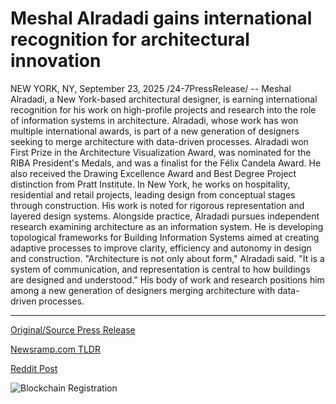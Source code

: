 # Meshal Alradadi gains international recognition for architectural innovation

NEW YORK, NY, September 23, 2025 /24-7PressRelease/ -- Meshal Alradadi, a New York-based architectural designer, is earning international recognition for his work on high-profile projects and research into the role of information systems in architecture.  Alradadi, whose work has won multiple international awards, is part of a new generation of designers seeking to merge architecture with data-driven processes.  Alradadi won First Prize in the Architecture Visualization Award, was nominated for the RIBA President's Medals, and was a finalist for the Félix Candela Award. He also received the Drawing Excellence Award and Best Degree Project distinction from Pratt Institute.  In New York, he works on hospitality, residential and retail projects, leading design from conceptual stages through construction. His work is noted for rigorous representation and layered design systems.  Alongside practice, Alradadi pursues independent research examining architecture as an information system. He is developing topological frameworks for Building Information Systems aimed at creating adaptive processes to improve clarity, efficiency and autonomy in design and construction.  "Architecture is not only about form," Alradadi said. "It is a system of communication, and representation is central to how buildings are designed and understood."  His body of work and research positions him among a new generation of designers merging architecture with data-driven processes. 

---

[Original/Source Press Release](https://www.24-7pressrelease.com/press-release/526997/meshal-alradadi-gains-international-recognition-for-architectural-innovation)
                    

[Newsramp.com TLDR](https://newsramp.com/curated-news/ny-architect-meshal-alradadi-pioneers-data-driven-building-systems/e84efa5b9ec61a2a32ff9b7625ea81d9) 

 



[Reddit Post](https://www.reddit.com/r/technology_press/comments/1nob13a/ny_architect_meshal_alradadi_pioneers_datadriven/) 



![Blockchain Registration](https://cdn.newsramp.app/24-7PressRelease/qrcode/259/23/kiteWRst.webp)